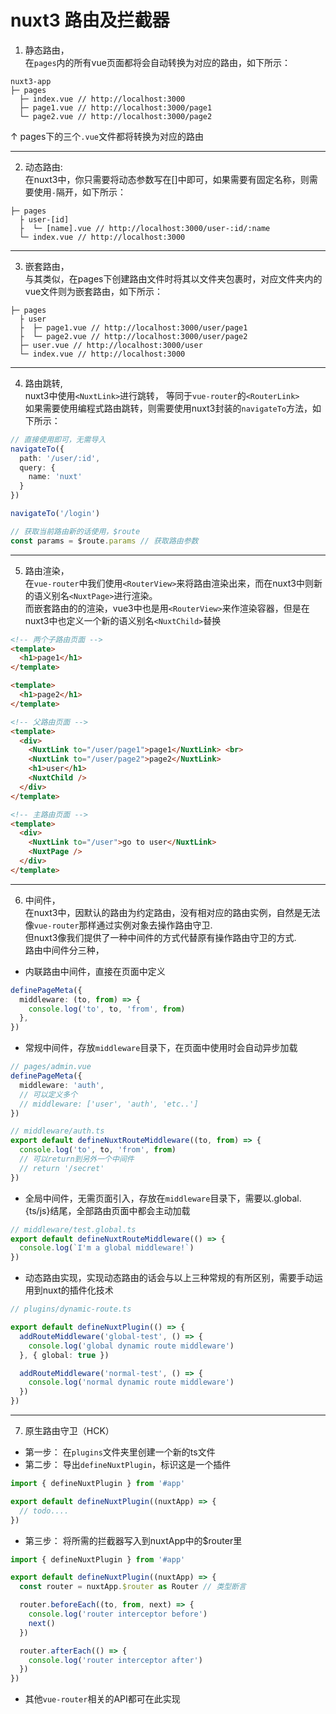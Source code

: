 # nuxt3 路由及拦截器

1. 静态路由，<br>
在`pages`内的所有vue页面都将会自动转换为对应的路由，如下所示：

```
nuxt3-app
├─ pages
  ├─ index.vue // http://localhost:3000
  ├─ page1.vue // http://localhost:3000/page1
  └─ page2.vue // http://localhost:3000/page2
```
↑ pages下的三个`.vue`文件都将转换为对应的路由

---
2. 动态路由:<br>
在nuxt3中，你只需要将动态参数写在[]中即可，如果需要有固定名称，则需要使用`-`隔开，如下所示：
```
├─ pages
  ├ user-[id]
  ├  └─ [name].vue // http://localhost:3000/user-:id/:name
  └─ index.vue // http://localhost:3000
```
---
3. 嵌套路由，<br>
与其类似，在pages下创建路由文件时将其以文件夹包裹时，对应文件夹内的vue文件则为嵌套路由，如下所示：
```
├─ pages
  ├ user
  ├  ├─ page1.vue // http://localhost:3000/user/page1
  ├  └─ page2.vue // http://localhost:3000/user/page2
  ├─ user.vue // http://localhost:3000/user
  └─ index.vue // http://localhost:3000
```
---
4. 路由跳转,<br>
nuxt3中使用`<NuxtLink>`进行跳转， 等同于`vue-router`的`<RouterLink>`<br>
如果需要使用编程式路由跳转，则需要使用nuxt3封装的`navigateTo`方法，如下所示：
```ts
// 直接使用即可，无需导入
navigateTo({
  path: '/user/:id',
  query: {
    name: 'nuxt'
  }
})

navigateTo('/login')

// 获取当前路由新的话使用，$route
const params = $route.params // 获取路由参数
```
---
5. 路由渲染，<br>
在`vue-router`中我们使用`<RouterView>`来将路由渲染出来，而在nuxt3中则新的语义别名`<NuxtPage>`进行渲染。<br>
而嵌套路由的的渲染，vue3中也是用`<RouterView>`来作渲染容器，但是在nuxt3中也定义一个新的语义别名`<NuxtChild>`替换
```html
<!-- 两个子路由页面 -->
<template>
  <h1>page1</h1>
</template>

<template>
  <h1>page2</h1>
</template>

<!-- 父路由页面 -->
<template>
  <div>
    <NuxtLink to="/user/page1">page1</NuxtLink> <br>
    <NuxtLink to="/user/page2">page2</NuxtLink>
    <h1>user</h1>
    <NuxtChild />
  </div>
</template>

<!-- 主路由页面 -->
<template>
  <div>
    <NuxtLink to="/user">go to user</NuxtLink>
    <NuxtPage />
  </div>
</template>
```
---
6. 中间件，<br>
在nuxt3中，因默认的路由为约定路由，没有相对应的路由实例，自然是无法像`vue-router`那样通过实例对象去操作路由守卫.<br/>
但nuxt3像我们提供了一种中间件的方式代替原有操作路由守卫的方式.<br>
路由中间件分三种，
- 内联路由中间件，直接在页面中定义
```ts
definePageMeta({
  middleware: (to, from) => {
    console.log('to', to, 'from', from)
  },
})
```
- 常规中间件，存放`middleware`目录下，在页面中使用时会自动异步加载
```ts
// pages/admin.vue
definePageMeta({
  middleware: 'auth',
  // 可以定义多个
  // middleware: ['user', 'auth', 'etc..']
})

// middleware/auth.ts
export default defineNuxtRouteMiddleware((to, from) => {
  console.log('to', to, 'from', from)
  // 可以return到另外一个中间件
  // return '/secret'
})

```

- 全局中间件，无需页面引入，存放在`middleware`目录下，需要以.global.{ts/js}结尾，全部路由页面中都会主动加载
```ts
// middleware/test.global.ts
export default defineNuxtRouteMiddleware(() => {
  console.log(`I'm a global middleware!`)
})
```

- 动态路由实现，实现动态路由的话会与以上三种常规的有所区别，需要手动运用到nuxt的插件化技术
```ts
// plugins/dynamic-route.ts

export default defineNuxtPlugin(() => {
  addRouteMiddleware('global-test', () => {
    console.log('global dynamic route middleware')
  }, { global: true })

  addRouteMiddleware('normal-test', () => {
    console.log('normal dynamic route middleware')
  })
})
```
---
7. 原生路由守卫（HCK）
- 第一步： 在`plugins`文件夹里创建一个新的ts文件
- 第二步： 导出`defineNuxtPlugin`，标识这是一个插件
```ts
import { defineNuxtPlugin } from '#app'

export default defineNuxtPlugin((nuxtApp) => {
  // todo....
})
```
- 第三步： 将所需的拦截器写入到nuxtApp中的$router里
```ts
import { defineNuxtPlugin } from '#app'

export default defineNuxtPlugin((nuxtApp) => {
  const router = nuxtApp.$router as Router // 类型断言

  router.beforeEach((to, from, next) => {
    console.log('router interceptor before')
    next()
  })

  router.afterEach(() => {
    console.log('router interceptor after')
  })
})
```
- 其他`vue-router`相关的API都可在此实现